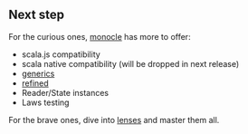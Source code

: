 ## Next step

For the curious ones, [monocle](https://github.com/julien-truffaut/Monocle) has more to offer:
 - scala.js compatibility
 - scala native compatibility (will be dropped in next release)
 - [generics](https://github.com/milessabin/shapeless)
 - [refined](https://github.com/fthomas/refined)
 - Reader/State instances
 - Laws testing

For the brave ones, dive into [lenses](https://github.com/ekmett/lens#lens-lenses-folds-and-traversals) and master them all. 